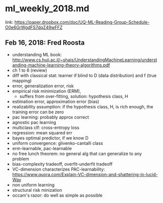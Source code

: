 # ml_weekly_2018.md
link: https://paper.dropbox.com/doc/UQ-ML-Reading-Group-Schedule-O0e6GrWgdFS7dqZ49wFFZ

## Feb 16, 2018: Fred Roosta
* understanding ML book:
http://www.cs.huji.ac.il/~shais/UnderstandingMachineLearning/understanding-machine-learning-theory-algorithms.pdf
* ch 1 to 6 (review)
* diff with classical stat:
learner if blind to D (data distribution) and f (true mapping)
* error, generalization error, risk
* empirical risk minimization (ERM),
  * suffers from over-fitting,
    solution: hypothesis class, H
* estimation error, approximation error (bias)
* realizability assumption:
if the hypothesis class, H, is rich enough, the training error can be zero
* pac learning: probably approx correct
* agnostic pac learning
* multiclass clf: cross-entropy loss
* regression: mean squared err
* bayes optimal predictor, if we know D
* uniform convergence: glivenko-cantalli class
* erm-learnable, pac-learnable
* no free lunch theorem:
no general alg that can generalize to any problem
* bias-complexity tradeoff, overfit-underfit tradeoff
* VC-dimension characterizes PAC-learnability:
https://www.quora.com/Explain-VC-dimension-and-shattering-in-lucid-Way
* non uniform learning
* structural risk minization
* occam's razor: do well as simple as possible
